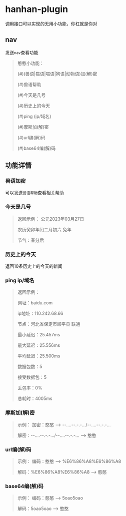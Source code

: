 # hanhan-plugin
调用接口可以实现的无用小功能，你杠就是你对
## nav

发送`nav`查看功能
> 憨憨小功能：
> 
> (#)(兽语|猫语|喵语|狗语|动物语)加(解)密
> 
> (#)兽语帮助
> 
> (#)今天是几号
> 
> (#)历史上的今天
> 
> (#)ping (ip/域名)
> 
> (#)摩斯加(解)密
> 
> (#)url编(解)码
> 
> (#)base64编(解)码

## 功能详情
### 兽语加密
可以发送`兽语帮助`查看相关帮助

### 今天是几号
> 返回示例：
> 公元2023年03月27日
>
> 农历癸卯年闰二月初六
> 兔年
>
> 节气：春分后
### 历史上的今天
返回10条历史上的今天的新闻
### ping ip/域名
> 返回示例：
>
> 网址：baidu.com
>
> ip地址：110.242.68.66
>
> 节点：河北省保定市顺平县 联通
> 
> 最小延迟：25.457ms
> 
> 最大延迟：25.556ms
> 
> 平均延迟：25.500ms
>
> 数据包数：5
> 
> 接受数据包：5
> 
> 丢包率：0%
> 
> 总耗时：4005ms

### 摩斯加(解)密

> 示例：
> 加密：憨憨	-->	--....--.-.-.../--....--.-.-...
>
> 解密：--....--.-.-.../--....--.-.-...	-->	憨憨

### url编(解)码

> 示例：
> 编码：憨憨	-->	%E6%86%A8%E6%86%A8
>
> 解码：%E6%86%A8%E6%86%A8	-->	憨憨

### base64编(解)码

> 示例：
> 编码：憨憨	-->	5oao5oao
>
> 解码：5oao5oao	-->	憨憨
